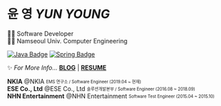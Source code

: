 # 윤 영 *YUN YOUNG*
👩‍💻 Software Developer  
👩‍🎓 Namseoul Univ. Computer Engineering
  
[![Java Badge](https://img.shields.io/badge/Java-007396?style=flat-square&logo=Java&logoColor=white)](https://www.java.com/ko/)
[![Spring Badge](https://img.shields.io/badge/Spring-51cf66?style=flat-square&logo=Spring&logoColor=white)](https://spring.io/)

  
✨ *For More Info...* **[BLOG](https://yunyoung1819.tistory.com/)** | **[RESUME](https://www.linkedin.com/in/young-yun-60aa94163/)**


**NKIA** @NKIA <sub><sup>EMS 연구소 / Software Engineer (2019.04 ~ 현재)</sup></sub>  
**ESE Co., Ltd** @ESE Co., Ltd <sub><sup>솔루션개발본부 / Software Engineer (2016.08 ~ 2018.09)</sup></sub>  
**NHN Entertainment** @NHN Entertainment <sub><sup>Software Test Engineer (2015.04 ~ 2015.10)</sup></sub>  
  
<br>
